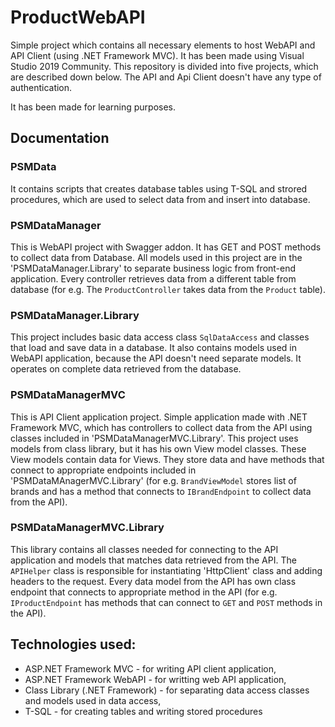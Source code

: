 # ProductWebAPI

Simple project which contains all necessary elements to host WebAPI and API Client (using .NET Framework MVC). It has been made using Visual Studio 2019 Community. This repository is divided into five projects, which are described down below. The API and Api Client doesn't have any type of authentication.

It has been made for learning purposes.

## Documentation
### PSMData
  It contains scripts that creates database tables using T-SQL and strored procedures, which are used to select data from and insert into database.

### PSMDataManager
  This is WebAPI project with Swagger addon. It has GET and POST methods to collect data from Database. All models used in this project are in the 'PSMDataManager.Library' to separate business logic from front-end application. Every controller retrieves data from a different table from database (for e.g. The `ProductController` takes data from the `Product` table). 

### PSMDataManager.Library
  This project includes basic data access class `SqlDataAccess` and classes that load and save data in a database. It also contains models used in WebAPI application, because the API doesn't need separate models. It operates on complete data retrieved from the database.

### PSMDataManagerMVC
  This is API Client application project. Simple application made with .NET Framework MVC, which has controllers to collect data from the API using classes included in 'PSMDataManagerMVC.Library'. This project uses models from class library, but it has his own View model classes. These View models contain data for Views. They store data and have methods that connect to appropriate endpoints included in 'PSMDataMAnagerMVC.Library' (for e.g. `BrandViewModel` stores list of brands and has a method that connects to `IBrandEndpoint` to collect data from the API).

### PSMDataManagerMVC.Library
  This library contains all classes needed for connecting to the API application and models that matches data retrieved from the API. The `APIHelper` class is responsible for instantiating 'HttpClient' class and adding headers to the request. Every data model from the API has own class endpoint that connects to appropriate method in the API (for e.g. `IProductEndpoint` has methods that can connect to `GET` and `POST` methods in the API).

## Technologies used:
* ASP.NET Framework MVC - for writing API client application,
* ASP.NET Framework WebAPI - for writting web API application,
* Class Library (.NET Framework) - for separating data access classes and models used in data access, 
* T-SQL - for creating tables and writing stored procedures
